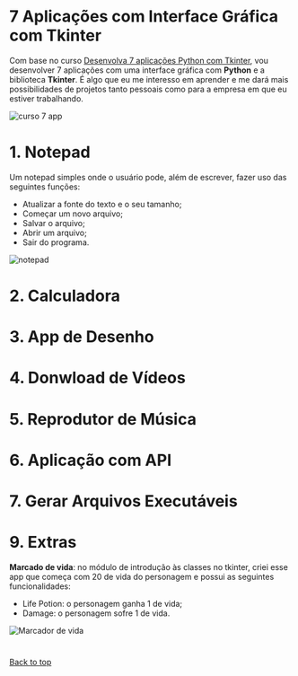 # 7 Aplicações com Interface Gráfica com Tkinter

Com base no curso [Desenvolva 7 aplicações Python com Tkinter](https://www.udemy.com/course/desenvolva-7-aplicacoes-python-do-zero-a-publicacao/), vou desenvolver 7 aplicações com uma interface gráfica com **Python** e a biblioteca **Tkinter**. É algo que eu me interesso em aprender e me dará mais possibilidades de projetos tanto pessoais como para a empresa em que eu estiver trabalhando.

![curso 7 app](https://user-images.githubusercontent.com/97196457/170774757-a75c038c-46d8-4d1d-a5c9-7b4bdd4114e7.png)

# 1. Notepad

Um notepad simples onde o usuário pode, além de escrever, fazer uso das seguintes funções:
- Atualizar a fonte do texto e o seu tamanho;
- Começar um novo arquivo;
- Salvar o arquivo;
- Abrir um arquivo;
- Sair do programa.

![notepad](https://user-images.githubusercontent.com/97196457/170774521-e593524d-d931-46ae-b4bd-4544b1d642e9.png)

# 2. Calculadora

# 3. App de Desenho

# 4. Donwload de Vídeos

# 5. Reprodutor de Música

# 6. Aplicação com API

# 7. Gerar Arquivos Executáveis

# 9. Extras

**Marcado de vida**: no módulo de introdução às classes no tkinter, criei esse app que começa com 20 de vida do personagem e possui as seguintes funcionalidades:
- Life Potion: o personagem ganha 1 de vida;
- Damage: o personagem sofre 1 de vida.

![Marcador de vida](https://user-images.githubusercontent.com/97196457/170773847-cdd6d041-85d7-42a7-bd4b-b916325a8c73.png)

#

<a href="#top">Back to top</a>
